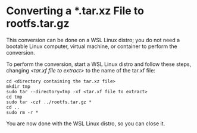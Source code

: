 # Converting a *.tar.xz File to rootfs.tar.gz

This conversion can be done on a WSL Linux distro;
you do not need a bootable Linux computer, virtual
machine, or container to perform the conversion.

To perform the conversion, start a WSL Linux distro
and follow these steps, changing *<tar.xf file to extract>*
to the name of the tar.xf file:

```
cd <directory containing the tar.xz file>
mkdir tmp
sudo tar --directory=tmp -xf <tar.xf file to extract>
cd tmp
sudo tar -czf ../rootfs.tar.gz *
cd ..
sudo rm -r *
```

You are now done with the WSL Linux distro, so you can close it.